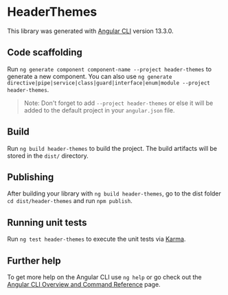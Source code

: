 # HeaderThemes

This library was generated with [Angular CLI](https://github.com/angular/angular-cli) version 13.3.0.

## Code scaffolding

Run `ng generate component component-name --project header-themes` to generate a new component. You can also use `ng generate directive|pipe|service|class|guard|interface|enum|module --project header-themes`.
> Note: Don't forget to add `--project header-themes` or else it will be added to the default project in your `angular.json` file. 

## Build

Run `ng build header-themes` to build the project. The build artifacts will be stored in the `dist/` directory.

## Publishing

After building your library with `ng build header-themes`, go to the dist folder `cd dist/header-themes` and run `npm publish`.

## Running unit tests

Run `ng test header-themes` to execute the unit tests via [Karma](https://karma-runner.github.io).

## Further help

To get more help on the Angular CLI use `ng help` or go check out the [Angular CLI Overview and Command Reference](https://angular.io/cli) page.
